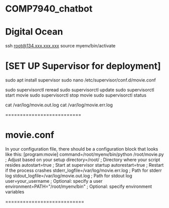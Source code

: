 # COMP7940_chatbot

# Digital Ocean 
ssh root@134.xxx.xxx.xxx
source myenv/bin/activate

# [SET UP Supervisor for deployment]
sudo apt install supervisor
sudo nano /etc/supervisor/conf.d/movie.conf

sudo supervisorctl reread
sudo supervisorctl update
sudo supervisorctl start movie
sudo supervisorctl stop movie
sudo supervisorctl status

cat /var/log/movie.out.log
cat /var/log/movie.err.log

==========================
# movie.conf

In your configuration file, there should be a configuration block that looks like this:
[program:movie]
command=/root/myenv/bin/python /root/movie.py  ; Adjust based on your setup
directory=/root/                                 ; Directory where your script resides
autostart=true                                   ; Start at supervisor startup
autorestart=true                                 ; Restart if the process crashes
stderr_logfile=/var/log/movie.err.log           ; Path for stderr log
stdout_logfile=/var/log/movie.out.log           ; Path for stdout log
user=your_username                               ; Optional: specify a user
environment=PATH="/root/myenv/bin"              ; Optional: specify environment variables

===========================